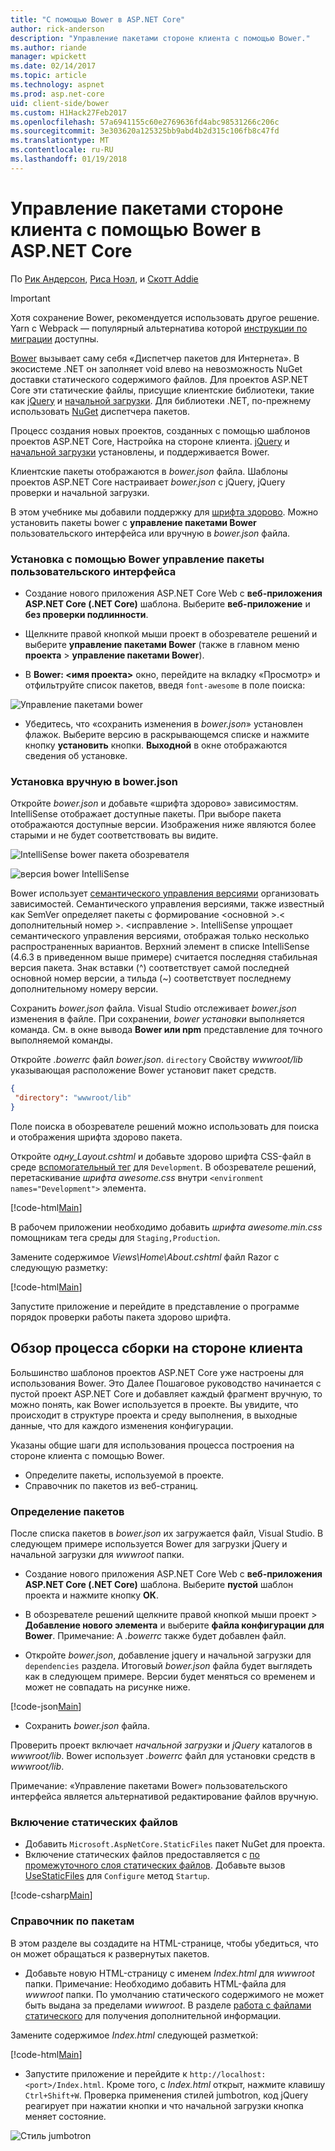 ```yaml
---
title: "С помощью Bower в ASP.NET Core"
author: rick-anderson
description: "Управление пакетами стороне клиента с помощью Bower."
ms.author: riande
manager: wpickett
ms.date: 02/14/2017
ms.topic: article
ms.technology: aspnet
ms.prod: asp.net-core
uid: client-side/bower
ms.custom: H1Hack27Feb2017
ms.openlocfilehash: 57a6941155c60e2769636fd4abc98531266c206c
ms.sourcegitcommit: 3e303620a125325bb9abd4b2d315c106fb8c47fd
ms.translationtype: MT
ms.contentlocale: ru-RU
ms.lasthandoff: 01/19/2018
---
```

# <a name="manage-client-side-packages-with-bower-in-aspnet-core"></a>Управление пакетами стороне клиента с помощью Bower в ASP.NET Core

По [Рик Андерсон](https://twitter.com/RickAndMSFT), [Риса Ноэл](https://blog.falafel.com/falafel-software-recognized-sitefinity-website-year/), и [Скотт Addie](https://scottaddie.com) 

> [!IMPORTANT]
> Хотя сохранение Bower, рекомендуется использовать другое решение. Yarn с Webpack — популярный альтернатива которой [инструкции по миграции](https://bower.io/blog/2017/how-to-migrate-away-from-bower/) доступны.

[Bower](https://bower.io/) вызывает саму себя «Диспетчер пакетов для Интернета». В экосистеме .NET он заполняет void влево на невозможность NuGet доставки статического содержимого файлов. Для проектов ASP.NET Core эти статические файлы, присущие клиентские библиотеки, такие как [jQuery](http://jquery.com/) и [начальной загрузки](http://getbootstrap.com/). Для библиотеки .NET, по-прежнему использовать [NuGet](https://www.nuget.org/) диспетчера пакетов.

Процесс создания новых проектов, созданных с помощью шаблонов проектов ASP.NET Core, Настройка на стороне клиента. [jQuery](http://jquery.com/) и [начальной загрузки](http://getbootstrap.com/) установлены, и поддерживается Bower.

Клиентские пакеты отображаются в *bower.json* файла. Шаблоны проектов ASP.NET Core настраивает *bower.json* с jQuery, jQuery проверки и начальной загрузки.

В этом учебнике мы добавили поддержку для [шрифта здорово](http://fontawesome.io). Можно установить пакеты bower с **управление пакетами Bower** пользовательского интерфейса или вручную в *bower.json* файла.

### <a name="installation-via-manage-bower-packages-ui"></a>Установка с помощью Bower управление пакеты пользовательского интерфейса

* Создание нового приложения ASP.NET Core Web с **веб-приложения ASP.NET Core (.NET Core)** шаблона. Выберите **веб-приложение** и **без проверки подлинности**.

* Щелкните правой кнопкой мыши проект в обозревателе решений и выберите **управление пакетами Bower** (также в главном меню **проекта** > **управление пакетами Bower**).

* В **Bower: \<имя проекта\>**  окно, перейдите на вкладку «Просмотр» и отфильтруйте список пакетов, введя `font-awesome` в поле поиска:

 ![Управление пакетами bower](bower/_static/manage-bower-packages.png)

* Убедитесь, что «сохранить изменения в *bower.json*» установлен флажок. Выберите версию в раскрывающемся списке и нажмите кнопку **установить** кнопки. **Выходной** в окне отображаются сведения об установке.

### <a name="manual-installation-in-bowerjson"></a>Установка вручную в bower.json

Откройте *bower.json* и добавьте «шрифта здорово» зависимостям. IntelliSense отображает доступные пакеты. При выборе пакета отображаются доступные версии. Изображения ниже являются более старыми и не будет соответствовать вы видите.

![IntelliSense bower пакета обозревателя](bower/_static/add-package.png)

![версия bower IntelliSense](bower/_static/version-intelliSense.png)

Bower использует [семантического управления версиями](http://semver.org/) организовать зависимостей. Семантического управления версиями, также известный как SemVer определяет пакеты с формирование \<основной >.\< дополнительный номер >. \<исправление >. IntelliSense упрощает семантического управления версиями, отображая только несколько распространенных вариантов. Верхний элемент в списке IntelliSense (4.6.3 в приведенном выше примере) считается последняя стабильная версия пакета. Знак вставки (^) соответствует самой последней основной номер версии, а тильда (~) соответствует последнему дополнительному номеру версии.

Сохранить *bower.json* файла. Visual Studio отслеживает *bower.json* изменения в файле. При сохранении, *bower установки* выполняется команда. См. в окне вывода **Bower или npm** представление для точного выполняемой команды.

Откройте *.bowerrc* файл *bower.json*. `directory` Свойству *wwwroot/lib* указывающая расположение Bower установит пакет средств.

```json
{
 "directory": "wwwroot/lib"
}
```

Поле поиска в обозревателе решений можно использовать для поиска и отображения шрифта здорово пакета.

Откройте *одну\_Layout.cshtml* и добавьте здорово шрифта CSS-файл в среде [вспомогательный тег](xref:mvc/views/tag-helpers/intro) для `Development`. В обозревателе решений, перетаскивание *шрифта awesome.css* внутри `<environment names="Development">` элемента.

[!code-html[Main](bower/sample/_Layout.cshtml?highlight=4&range=9-13)]

В рабочем приложении необходимо добавить *шрифта awesome.min.css* помощникам тега среды для `Staging,Production`.

Замените содержимое *Views\Home\About.cshtml* файл Razor с следующую разметку:

[!code-html[Main](bower/sample/About.cshtml)]

Запустите приложение и перейдите в представление о программе порядок проверки работы пакета здорово шрифта.

## <a name="exploring-the-client-side-build-process"></a>Обзор процесса сборки на стороне клиента

Большинство шаблонов проектов ASP.NET Core уже настроены для использования Bower. Это Далее Пошаговое руководство начинается с пустой проект ASP.NET Core и добавляет каждый фрагмент вручную, то можно понять, как Bower используется в проекте. Вы увидите, что происходит в структуре проекта и среду выполнения, в выходные данные, что для каждого изменения конфигурации.

Указаны общие шаги для использования процесса построения на стороне клиента с помощью Bower.

* Определите пакеты, используемой в проекте. <!-- once defined, you don't need to download them, VS does -->
* Справочник по пакетов из веб-страниц.

### <a name="define-packages"></a>Определение пакетов

После списка пакетов в *bower.json* их загружается файл, Visual Studio. В следующем примере используется Bower для загрузки jQuery и начальной загрузки для *wwwroot* папки.

* Создание нового приложения ASP.NET Core Web с **веб-приложения ASP.NET Core (.NET Core)** шаблона. Выберите **пустой** шаблон проекта и нажмите кнопку **ОК**.

* В обозревателе решений щелкните правой кнопкой мыши проект > **Добавление нового элемента** и выберите **файла конфигурации для Bower**. Примечание: A *.bowerrc* также будет добавлен файл.

* Откройте *bower.json*, добавление jquery и начальной загрузки для `dependencies` раздела. Итоговый *bower.json* файла будет выглядеть как в следующем примере. Версии будет меняться со временем и может не совпадать на рисунке ниже.

[!code-json[Main](bower/sample/bower.json?highlight=5,6)]

* Сохранить *bower.json* файла.

 Проверить проект включает *начальной загрузки* и *jQuery* каталогов в *wwwroot/lib*. Bower использует *.bowerrc* файл для установки средств в *wwwroot/lib*.

 Примечание: «Управление пакетами Bower» пользовательского интерфейса является альтернативой редактирование файлов вручную.

### <a name="enable-static-files"></a>Включение статических файлов

* Добавить `Microsoft.AspNetCore.StaticFiles` пакет NuGet для проекта.
* Включение статических файлов предоставляется с [по промежуточного слоя статических файлов](https://docs.microsoft.com/aspnet/core/api/microsoft.aspnetcore.builder.staticfileextensions). Добавьте вызов [UseStaticFiles](https://docs.microsoft.com/aspnet/core/api/microsoft.aspnetcore.builder.staticfileextensions) для `Configure` метод `Startup`.

[!code-csharp[Main](bower/sample/Startup.cs?highlight=9)]

### <a name="reference-packages"></a>Справочник по пакетам

В этом разделе вы создадите на HTML-странице, чтобы убедиться, что он может обращаться к развернутых пакетов.

* Добавьте новую HTML-страницу с именем *Index.html* для *wwwroot* папки. Примечание: Необходимо добавить HTML-файла для *wwwroot* папки. По умолчанию статического содержимого не может быть выдана за пределами *wwwroot*. В разделе [работа с файлами статического](xref:fundamentals/static-files) для получения дополнительной информации.

 Замените содержимое *Index.html* следующей разметкой:

[!code-html[Main](bower/sample/Index.html)]

* Запустите приложение и перейдите к `http://localhost:<port>/Index.html`. Кроме того, с *Index.html* открыт, нажмите клавишу `Ctrl+Shift+W`. Проверка применения стилей jumbotron, код jQuery реагирует при нажатии кнопки и что начальной загрузки кнопка меняет состояние.

 ![Стиль jumbotron](bower/_static/jumbotron.png)
